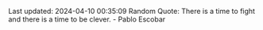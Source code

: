 Last updated: 2024-04-10 00:35:09
Random Quote: There is a time to fight and there is a time to be clever. - Pablo Escobar